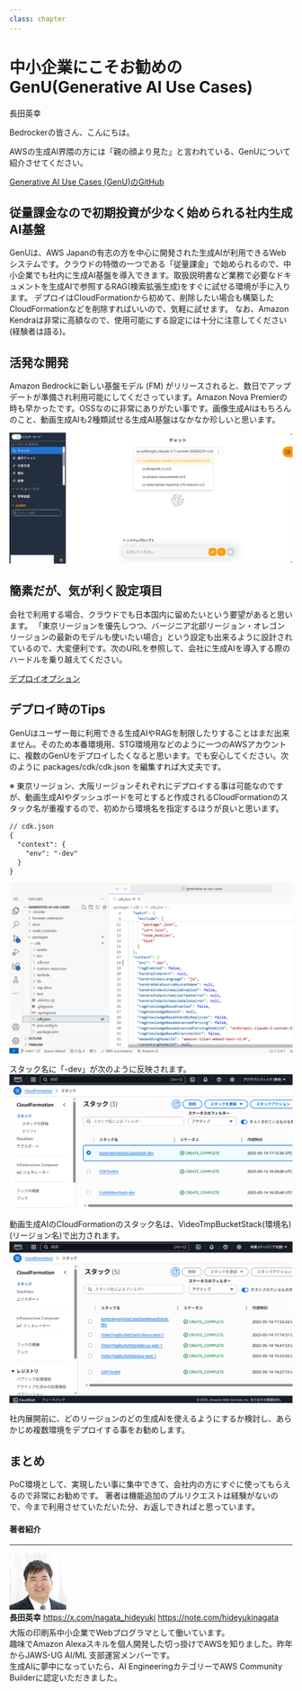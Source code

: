 ```yaml
---
class: chapter
---
```


# 中小企業にこそお勧めのGenU(Generative AI Use Cases)

<div class="flush-right">
長田英幸
</div>


Bedrockerの皆さん、こんにちは。

AWSの生成AI界隈の方には「親の顔より見た」と言われている、GenUについて紹介させてください。

[Generative AI Use Cases (GenU)のGitHub](https://github.com/aws-samples/generative-ai-use-cases)

## 従量課金なので初期投資が少なく始められる社内生成AI基盤
GenUは、AWS Japanの有志の方を中心に開発された生成AIが利用できるWebシステムです。クラウドの特徴の一つである「従量課金」で始められるので、中小企業でも社内に生成AI基盤を導入できます。取扱説明書など業務で必要なドキュメントを生成AIで参照するRAG(検索拡張生成)をすぐに試せる環境が手に入ります。
デプロイはCloudFormationから初めて、削除したい場合も構築したCloudFormationなどを削除すればいいので、気軽に試せます。
なお、Amazon Kendraは非常に高額なので、使用可能にする設定には十分に注意してください(経験者は語る)。

## 活発な開発
Amazon Bedrockに新しい基盤モデル (FM) がリリースされると、数日でアップデートが準備され利用可能にしてくださっています。Amazon Nova Premierの時も早かったです。OSSなのに非常にありがたい事です。画像生成AIはもちろんのこと、動画生成AIも2種類試せる生成AI基盤はなかなか珍しいと思います。

![GenU画像](images/chap-nagata-amazonnova/gen01.png)

## 簡素だが、気が利く設定項目
会社で利用する場合、クラウドでも日本国内に留めたいという要望があると思います。
「東京リージョンを優先しつつ、バージニア北部リージョン・オレゴンリージョンの最新のモデルも使いたい場合」という設定も出来るように設計されているので、大変便利です。次のURLを参照して、会社に生成AIを導入する際のハードルを乗り越えてください。

[デプロイオプション](https://github.com/aws-samples/generative-ai-use-cases/blob/main/docs/ja/DEPLOY_OPTION.md)

## デプロイ時のTips
GenUはユーザー毎に利用できる生成AIやRAGを制限したりすることはまだ出来ません。そのため本番環境用、STG環境用などのように一つのAWSアカウントに、複数のGenUをデプロイしたくなると思います。でも安心してください。次のように packages/cdk/cdk.json を編集すれば大丈夫です。

※ 東京リージョン、大阪リージョンそれぞれにデプロイする事は可能なのですが、動画生成AIやダッシュボードを可とすると作成されるCloudFormationのスタック名が重複するので、初めから環境名を指定するほうが良いと思います。

    // cdk.json
    {
      "context": {
        "env": "-dev"
      }
    }

![GenU設定1](images/chap-nagata-amazonnova/gen02.png)

スタック名に「-dev」が次のように反映されます。
![GenU設定2](images/chap-nagata-amazonnova/gen03.png)

動画生成AIのCloudFormationのスタック名は、VideoTmpBucketStack(環境名)(リージョン名)で出力されます。
![GenU設定3](images/chap-nagata-amazonnova/gen04.png)

社内展開前に、どのリージョンのどの生成AIを使えるようにするか検討し、あらかじめ複数環境をデプロイする事をお勧めします。

## まとめ
PoC環境として、実現したい事に集中できて、会社内の方にすぐに使ってもらえるので非常にお勧めです。
著者は機能追加のプルリクエストは経験がないので、今まで利用させていただいた分、お返しできればと思っています。

#### 著者紹介
---

<div class="author-profile">
    <img src="images/chap-nagata-amazonnova/nagata.png" width="20%">
    <div>
            <b>長田英幸</b>
            <a href="https://x.com/nagata_hideyuki">https://x.com/nagata_hideyuki</a>
            <a href="https://note.com/hideyukinagata">https://note.com/hideyukinagata</a>
    </div>
</div>
<p style="margin-top: 0.5em; margin-bottom: 2em;">
大阪の印刷系中小企業でWebプログラマとして働いています。<br/>
趣味でAmazon Alexaスキルを個人開発した切っ掛けでAWSを知りました。昨年からJAWS-UG AI/ML 支部運営メンバーです。<br/>
生成AIに夢中になっていたら、AI EngineeringカテゴリーでAWS Community Builderに認定いただきました。
</p>